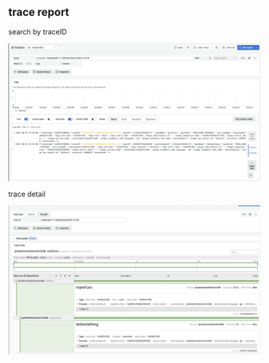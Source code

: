 ## trace report

search by traceID

![default_search](../images/default_search.png)

trace detail

![trace_detail_demo](../images/trace_detail_demo.png)
